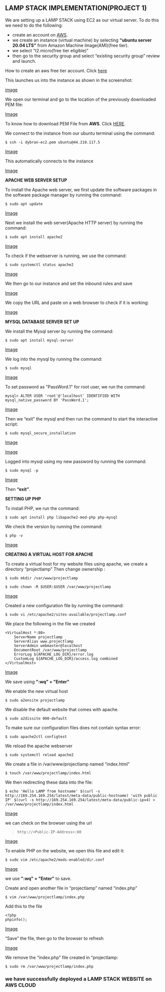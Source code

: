## LAMP STACK IMPLEMENTATION(PROJECT 1)

We are setting up a LAMP STACK using EC2 as our virtual server.
To do this we need to do the following:

* create an account on [AWS](www.aws.amazon.com). 
* we create an instance (virtual machine) by selecting __“ubuntu server 20.04 LTS”__ from Amazon Machine Image(AMI)(free tier). 
* we select “t2.micro(free tier eligible)” 
* then go to the security group and select “existing security group” review and launch.

How to create an aws free tier account. Click [here](https://www.youtube.com/watch?v=xxKuB9kJoYM&list=PLtPuNR8I4TvkwU7Zu0l0G_uwtSUXLckvh&index=7)

This launches us into the instance as shown in the screenshot:

[image](./images/instance-launch.PNG)

We open our terminal and go to the location of the previously downloaded PEM file:

[Image](./images/cd-downloads-to-locate-the-pem.PNG)

To know how to download PEM File from __AWS__. Click [HERE](https://intellipaat.com/community/52119/how-to-download-a-pem-file-from-aws).

We connect to the instance from our ubuntu terminal using the command:

```$ ssh -i dybran-ec2.pem ubuntu@44.210.117.5```

[Image](./images/anot.PNG)

This automatically connects to the instance

[Image](./images/b.PNG)

__APACHE WEB SERVER SETUP__

To install the Apache web server, we first update the software packages in the software package manager by running the command:

```$ sudo apt update```

[Image](./images/c.PNG)

Next we install the web server(Apache HTTP server) by running the command:

```$ sudo apt install apache2```

[Image](./images/install-apache.PNG)

To check if the webserver  is running, we use the command:

```$ sudo systemctl status apache2```

[Image](./images/apache-status.PNG)

We then go to our instance and set the inbound rules and save

[Image](./images/inbound-rules.PNG)

We copy the URL and paste on a web browser to check if it is working:

[Image](./images/checking-apache-url.PNG)

__MYSQL DATABASE SERVER SET UP__

We install the Mysql server by running the command:

```$ sudo apt install mysql-server```

[Image](./images/install-mysql.PNG)

We log into the mysql by running the command:

```$ sudo mysql```

[Image](./images/sudo-mysql.PNG)

To set password as "PassWord.1" for root user, we run the command:

 ```mysql> ALTER USER 'root'@'localhost' IDENTIFIED WITH mysql_native_password BY 'PassWord.1';```

[Image](./images/mysql-alter.PNG)

Then we “exit” the mysql and then run the command to start the interactive script:

```$ sudo mysql_secure_installation```

[Image](./images/abc.PNG)

[Image](./images/def.PNG)

Logged into mysql using my new password by running the command:

```$ sudo mysql -p```

[Image](./images/ac.PNG)

Then __“exit”__.

__SETTING UP PHP__

To install PHP, we run the command:

```$ sudo apt install php libapache2-mod-php php-mysql```

We check the version by running the command:

```$ php -v```

[Image](./images/qwe.PNG)

__CREATING A VIRTUAL HOST FOR APACHE__

To create a virtual host for my website files using apache, we create a directory “projectlamp”
Then change ownership :

```$ sudo mkdir /var/www/projectlamp```
 
```$ sudo chown -R $USER:$USER /var/www/projectlamp```

[Image](./images/ownership.PNG)

Created a new configuration file by running the command:

```$ sudo vi /etc/apache2/sites-available/projectlamp.conf```

We place the following in the file we created

```
<VirtualHost *:80>
    ServerName projectlamp
    ServerAlias www.projectlamp 
    ServerAdmin webmaster@localhost
    DocumentRoot /var/www/projectlamp
    ErrorLog ${APACHE_LOG_DIR}/error.log
    CustomLog ${APACHE_LOG_DIR}/access.log combined
</VirtualHost>
```
[Image](./images/qa.PNG)

We save using __":wq" + "Enter"__ 

We enable the new virtual host

```$ sudo a2ensite projectlamp```

We disable the default website that comes with apache.

```$ sudo a2dissite 000-default```

To make sure our configuration files does not contain syntax error:

```$ sudo apache2ctl configtest```

We reload the apache webserver

```$ sudo systemctl reload apache2```

We create a file in /var/www/projectlamp named  “index.html”

```$ touch /var/www/projectlamp/index.html```

We then redirecting these data into the file:

```$ echo 'Hello LAMP from hostname' $(curl -s http://169.254.169.254/latest/meta-data/public-hostname) 'with public IP' $(curl -s http://169.254.169.254/latest/meta-data/public-ipv4) > /var/www/projectlamp/index.html```

[Image](./images/aq.PNG)

we can check on the browser using the url

> ```http://<Public-IP-Address>:80```

[Image](./images/er.PNG)

To enable PHP on the website, we open this file and edit it:

```$ sudo vim /etc/apache2/mods-enabled/dir.conf```

[Image](./images/vi.PNG)

we use __":wq" + "Enter"__ to save.

Create and open another file in “projectlamp” named “index.php”

```$ vim /var/www/projectlamp/index.php```

Add this to the file

```
<?php
phpinfo();
```

[Image](./images/php.PNG)

“Save” the file, then go to the browser to refresh

[Image](./images/php-site.PNG)

We remove the “index.php” file created in “projectlamp:

```$ sudo rm /var/www/projectlamp/index.php```

### we have successfully deployed a __LAMP STACK WEBSITE__ on __AWS CLOUD__
































